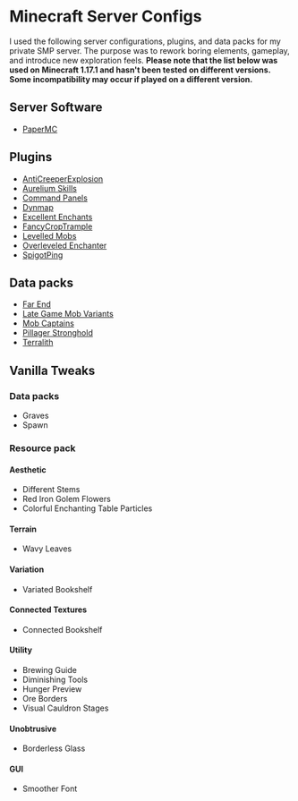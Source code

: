 # Minecraft Server Configs
I used the following server configurations, plugins, and data packs for my private SMP server. The purpose was to rework boring elements, gameplay, and introduce new exploration feels.
**Please note that the list below was used on Minecraft 1.17.1 and hasn't been tested on different versions. Some incompatibility may occur if played on a different version.**
## Server Software
- [PaperMC](https://papermc.io)
## Plugins
- [AntiCreeperExplosion](https://www.spigotmc.org/resources/anticreeperexplosion.82884/)
- [Aurelium Skills](https://www.spigotmc.org/resources/aurelium-skills-advanced-skills-stats-abilities-and-more.81069/)
- [Command Panels](https://www.spigotmc.org/resources/command-panels-custom-guis.67788/)
- [Dynmap](https://www.spigotmc.org/resources/dynmap%C2%AE.274/)
- [Excellent Enchants](https://www.spigotmc.org/resources/excellentenchants-vanilla-like-enchantments-1-16-1-18.61693/)
- [FancyCropTrample](https://www.spigotmc.org/resources/fancycroptrample.47247/)
- [Levelled Mobs](https://www.spigotmc.org/resources/levelledmobs.74304/)
- [Overleveled Enchanter](https://www.spigotmc.org/resources/overleveled-enchanter.93379/)
- [SpigotPing](https://www.spigotmc.org/resources/spigotping-added-in-tablist-ping.24419/)
## Data packs
- [Far End](https://www.planetminecraft.com/data-pack/far-end-ender-expansion-datapack-v0-1/)
- [Late Game Mob Variants](https://www.planetminecraft.com/data-pack/late-game-mob-variants-harder-end-game/)
- [Mob Captains](https://www.planetminecraft.com/data-pack/mob-captains-rare-and-strong-mobs-with-custom-loot/)
- [Pillager Stronghold](https://www.planetminecraft.com/data-pack/pillager-stronghold-1-16-5-worldgen-no-structure-replacement/)
- [Terralith](https://www.planetminecraft.com/data-pack/terralith-overworld-evolved-100-biomes-caves-and-more/)
## Vanilla Tweaks
### Data packs
- Graves
- Spawn
### Resource pack
#### Aesthetic
- Different Stems
- Red Iron Golem Flowers
- Colorful Enchanting Table Particles
#### Terrain
- Wavy Leaves
#### Variation
- Variated Bookshelf
#### Connected Textures
- Connected Bookshelf
#### Utility
- Brewing Guide
- Diminishing Tools
- Hunger Preview
- Ore Borders
- Visual Cauldron Stages
#### Unobtrusive
- Borderless Glass
#### GUI
- Smoother Font